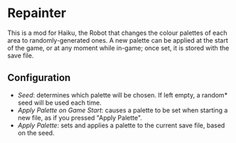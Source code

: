 # Repainter

This is a mod for Haiku, the Robot that changes the colour palettes
of each area to randomly-generated ones. A new palette can be applied
at the start of the game, or at any moment while in-game; once set,
it is stored with the save file.

## Configuration

- *Seed*: determines which palette will be chosen. If left empty, a random* seed will be used each time.
- *Apply Palette on Game Start*: causes a palette to be set when starting a new file, as if you pressed "Apply Palette".
- *Apply Palette*: sets and applies a palette to the current save file, based on the seed.